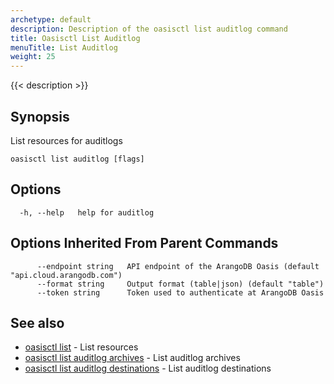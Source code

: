 ```yaml
---
archetype: default
description: Description of the oasisctl list auditlog command
title: Oasisctl List Auditlog
menuTitle: List Auditlog
weight: 25
---
```

{{< description >}}
## Synopsis
List resources for auditlogs

```
oasisctl list auditlog [flags]
```

## Options
```
  -h, --help   help for auditlog
```

## Options Inherited From Parent Commands
```
      --endpoint string   API endpoint of the ArangoDB Oasis (default "api.cloud.arangodb.com")
      --format string     Output format (table|json) (default "table")
      --token string      Token used to authenticate at ArangoDB Oasis
```

## See also
* [oasisctl list](_index.md)	 - List resources
* [oasisctl list auditlog archives](list-auditlog-archives.md)	 - List auditlog archives
* [oasisctl list auditlog destinations](list-auditlog-destinations.md)	 - List auditlog destinations

